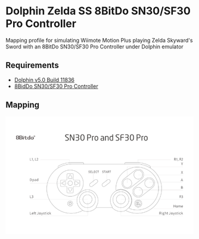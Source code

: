 # Dolphin Zelda SS 8BitDo SN30/SF30 Pro Controller

Mapping profile for simulating Wiimote Motion Plus playing Zelda Skyward's Sword with an 8BitDo SN30/SF30 Pro Controller under Dolphin emulator

## Requirements

- [Dolphin v5.0 Build 11836](https://dolphin-emu.org)
- [8BidDo SN30/SF30 Pro Controller](https://www.8bitdo.com/sn30-pro-g-classic-or-sn30-pro-sn/)

## Mapping

![SN30/SF30 Pro Controller Schema][8bitdocontroller]

[8bitdocontroller]: ./sn30pro-controller.png
